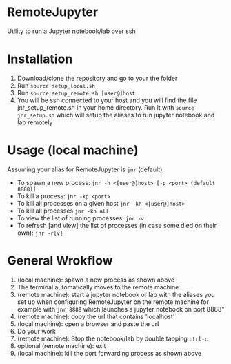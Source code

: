 # RemoteJupyter
Utility to run a Jupyter notebook/lab over ssh

# Installation
1. Download/clone the repository and go to your the folder
2. Run
```source setup_local.sh```
3. Run ```source setup_remote.sh [user@]host```
4. You will be ssh connected to your host and you will find the file jnr_setup_remote.sh in your home directory.
Run it with
```source jnr_setup.sh```
which will setup the aliases to run jupyter notebook and lab remotely

# Usage (local machine)
Assuming your alias for RemoteJupyter is `jnr` (default), 

* To spawn a new process:
    ```jnr -h <[user@]host> [-p <port> (default 8888)]```
* To kill a process:
    ```jnr -kp <port>```
* To kill all processes on a given host
    ```jnr -kh <[user@]host>```
* To kill all processes
    ```jnr -kh all```
* To view the list of running processes:
    ```jnr -v```
* To refresh [and view] the list of processes (in case some died on their own):
	```jnr -r[v]```
    

# General Wrokflow
1. (local machine): spawn a new process as shown above
2. The terminal automatically moves to the remote machine
3. (remote machine): start a jupyter notebook or lab with the aliases you set up when configuring RemoteJupyter on the remote machine for example with
	```jnr 8888``` which launches a jupyter notebook on port 8888"
4. (remote machine): copy the url that contains 'localhost'
5. (local machine): open a browser and paste the url
6. Do your work
7. (remote machine): Stop the notebook/lab by double tapping `ctrl-c`
8. optional (remote machine): exit
9. (local machine): kill the port forwarding process as shown above
